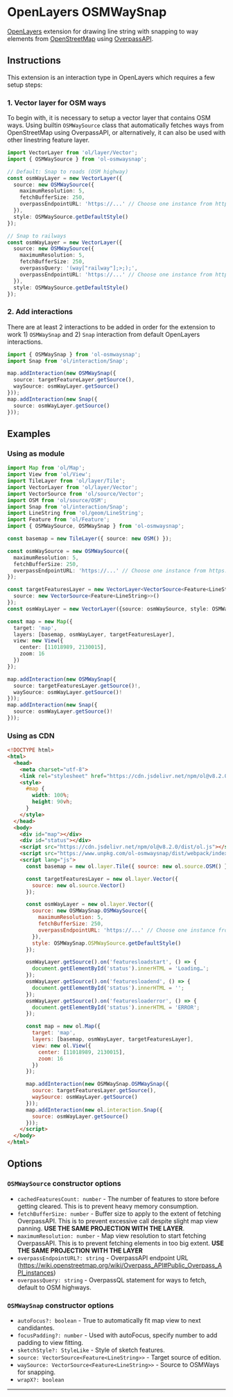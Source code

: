 # OpenLayers OSMWaySnap

[OpenLayers](https://openlayers.org/) extension for drawing line string with snapping to way elements from [OpenStreetMap](https://wiki.openstreetmap.org/wiki/About_OpenStreetMap) using [OverpassAPI](https://wiki.openstreetmap.org/wiki/Overpass_API).

## Instructions

This extension is an interaction type in OpenLayers which requires a few setup steps:

### 1. Vector layer for OSM ways

To begin with, it is necessary to setup a vector layer that contains OSM ways. Using builtin `OSMWaySource` class that automatically fetches ways from OpenStreetMap using OverpassAPI, or alternatively, it can also be used with other linestring feature layer.

```ts
import VectorLayer from 'ol/layer/Vector';
import { OSMWaySource } from 'ol-osmwaysnap';

// Default: Snap to roads (OSM highway)
const osmWayLayer = new VectorLayer({
  source: new OSMWaySource({
    maximumResolution: 5,
    fetchBufferSize: 250,
    overpassEndpointURL: 'https://...' // Choose one instance from https://wiki.openstreetmap.org/wiki/Overpass_API#Public_Overpass_API_instances
  }),
  style: OSMWaySource.getDefaultStyle()
});

// Snap to railways
const osmWayLayer = new VectorLayer({
  source: new OSMWaySource({
    maximumResolution: 5,
    fetchBufferSize: 250,
    overpassQuery: '(way["railway"];>;);',
    overpassEndpointURL: 'https://...' // Choose one instance from https://wiki.openstreetmap.org/wiki/Overpass_API#Public_Overpass_API_instances
  }),
  style: OSMWaySource.getDefaultStyle()
});
```

### 2. Add interactions

There are at least 2 interactions to be added in order for the extension to work 1) `OSMWaySnap` and 2) `Snap` interaction from default OpenLayers interactions.

```ts
import { OSMWaySnap } from 'ol-osmwaysnap';
import Snap from 'ol/interaction/Snap';

map.addInteraction(new OSMWaySnap({
  source: targetFeatureLayer.getSource(),
  waySource: osmWayLayer.getSource()
}));
map.addInteraction(new Snap({
  source: osmWayLayer.getSource()
}));
```

## Examples

### Using as module

```ts
import Map from 'ol/Map';
import View from 'ol/View';
import TileLayer from 'ol/layer/Tile';
import VectorLayer from 'ol/layer/Vector';
import VectorSource from 'ol/source/Vector';
import OSM from 'ol/source/OSM';
import Snap from 'ol/interaction/Snap';
import LineString from 'ol/geom/LineString';
import Feature from 'ol/Feature';
import { OSMWaySource, OSMWaySnap } from 'ol-osmwaysnap';

const basemap = new TileLayer({ source: new OSM() });

const osmWaySource = new OSMWaySource({
  maximumResolution: 5,
  fetchBufferSize: 250,
  overpassEndpointURL: 'https://...' // Choose one instance from https://wiki.openstreetmap.org/wiki/Overpass_API#Public_Overpass_API_instances
});

const targetFeaturesLayer = new VectorLayer<VectorSource<Feature<LineString>>>({
  source: new VectorSource<Feature<LineString>>()
});
const osmWayLayer = new VectorLayer({source: osmWaySource, style: OSMWaySource.getDefaultStyle()});

const map = new Map({
  target: 'map',
  layers: [basemap, osmWayLayer, targetFeaturesLayer],
  view: new View({
    center: [11018989, 2130015],
    zoom: 16
  })
});

map.addInteraction(new OSMWaySnap({
  source: targetFeaturesLayer.getSource()!,
  waySource: osmWayLayer.getSource()!
}));
map.addInteraction(new Snap({
  source: osmWayLayer.getSource()!
}));
```

### Using as CDN

```html
<!DOCTYPE html>
<html>
  <head>
    <meta charset="utf-8">
    <link rel="stylesheet" href="https://cdn.jsdelivr.net/npm/ol@v8.2.0/ol.css">
    <style>
      #map {
        width: 100%;
        height: 90vh;
      }
    </style>
  </head>
  <body>
    <div id="map"></div>
    <div id="status"></div>
    <script src="https://cdn.jsdelivr.net/npm/ol@v8.2.0/dist/ol.js"></script>
    <script src="https://www.unpkg.com/ol-osmwaysnap/dist/webpack/index.js"></script>
    <script lang="js">
      const basemap = new ol.layer.Tile({ source: new ol.source.OSM() });

      const targetFeaturesLayer = new ol.layer.Vector({
        source: new ol.source.Vector()
      });

      const osmWayLayer = new ol.layer.Vector({
        source: new OSMWaySnap.OSMWaySource({
          maximumResolution: 5,
          fetchBufferSize: 250,
          overpassEndpointURL: 'https://...' // Choose one instance from https://wiki.openstreetmap.org/wiki/Overpass_API#Public_Overpass_API_instances
        }),
        style: OSMWaySnap.OSMWaySource.getDefaultStyle()
      });

      osmWayLayer.getSource().on('featuresloadstart', () => {
        document.getElementById('status').innerHTML = 'Loading…';
      });
      osmWayLayer.getSource().on('featuresloadend', () => {
        document.getElementById('status').innerHTML = '';
      });
      osmWayLayer.getSource().on('featuresloaderror', () => {
        document.getElementById('status').innerHTML = 'ERROR';
      });

      const map = new ol.Map({
        target: 'map',
        layers: [basemap, osmWayLayer, targetFeaturesLayer],
        view: new ol.View({
          center: [11018989, 2130015],
          zoom: 16
        })
      });

      map.addInteraction(new OSMWaySnap.OSMWaySnap({
        source: targetFeaturesLayer.getSource(),
        waySource: osmWayLayer.getSource()
      }));
      map.addInteraction(new ol.interaction.Snap({
        source: osmWayLayer.getSource()
      }));
    </script>
  </body>
</html>
```

## Options

### `OSMWaySource` constructor options

- `cachedFeaturesCount: number` - The number of features to store before getting cleared. This is to prevent heavy memory consumption.
- `fetchBufferSize: number` - Buffer size to apply to the extent of fetching OverpassAPI. This is to prevent excessive call despite slight map view panning. **USE THE SAME PROJECTION WITH THE LAYER**.
- `maximumResolution: number` - Map view resolution to start fetching OverpassAPI. This is to prevent fetching elements in too big extent. **USE THE SAME PROJECTION WITH THE LAYER**
- `overpassEndpointURL?: string` - OverpassAPI endpoint URL (https://wiki.openstreetmap.org/wiki/Overpass_API#Public_Overpass_API_instances)
- `overpassQuery: string` - OverpassQL statement for ways to fetch, default to OSM highways.

### `OSMWaySnap` constructor options

- `autoFocus?: boolean` - True to automatically fit map view to next candidantes.
- `focusPadding?: number` - Used with autoFocus, specify number to add padding to view fitting.
- `sketchStyle?: StyleLike` - Style of sketch features.
- `source: VectorSource<Feature<LineString>>` - Target source of edition.
- `waySource: VectorSource<Feature<LineString>>` - Source to OSMWays for snapping.
- `wrapX?: boolean`

---
